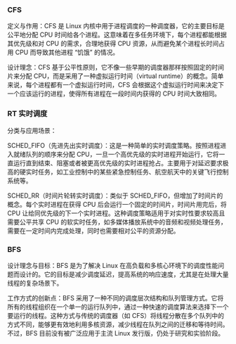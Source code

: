### CFS 

定义与作用：CFS 是 Linux 内核中用于进程调度的一种调度器，它的主要目标是公平地分配 CPU 时间给各个进程。这意味着在多任务环境下，每个进程都能根据其优先级和对 CPU 的需求，合理地获得 CPU 资源，从而避免某个进程长时间占用 CPU 而导致其他进程 “饥饿” 的情况。

设计理念：CFS 基于公平性原则，它不像一些早期的调度器那样按照固定的时间片来分配 CPU，而是采用了一种虚拟运行时间（virtual runtime）的概念。简单来说，每个进程都有一个虚拟运行时间，CFS 会根据这个虚拟运行时间来决定下一个应该运行的进程，使得所有进程在一段时间内获得的 CPU 时间大致相同。

### RT 实时调度

分类与应用场景：

SCHED_FIFO（先进先出实时调度）：这是一种简单的实时调度策略。按照进程进入就绪队列的顺序来分配 CPU，一旦一个高优先级的实时进程开始运行，它将一直运行直到结束、阻塞或者被更高优先级的实时进程抢占。主要用于对延迟要求极高的硬实时任务，如工业控制中的某些紧急控制任务、航空航天中的关键飞行控制系统等。

SCHED_RR（时间片轮转实时调度）：类似于 SCHED_FIFO，但增加了时间片的概念。每个实时进程在获得 CPU 后会运行一个固定的时间片，时间片用完后，将 CPU 让给同优先级的下一个实时进程。这种调度策略适用于对实时性要求较高且需要公平共享 CPU 的软实时任务，如多媒体播放系统中的音频和视频处理任务，需要在一定时间内完成处理，同时也需要相对公平的资源分配。

### BFS

设计理念与目标：BFS 是为了解决 Linux 在高负载和多核心环境下的调度性能问题而设计的。它的目标是减少调度延迟，提高系统的响应速度，尤其是在处理大量线程的复杂场景下。

工作方式的创新点：BFS 采用了一种不同的调度层次结构和队列管理方式。它将所有的线程组织在一个单一的运行队列中，通过一种快速的调度算法来选择下一个要运行的线程。这种方式与传统的调度器（如 CFS）将线程分散在多个队列中的方式不同，能够更有效地利用多核资源，减少线程在队列之间的迁移和等待时间。不过，BFS 目前没有被广泛应用于主流 Linux 发行版，仍处于研究和实验阶段。